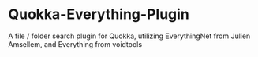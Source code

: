 # Quokka-Everything-Plugin
A file / folder search plugin for Quokka, utilizing EverythingNet from Julien Amsellem, and Everything from voidtools
